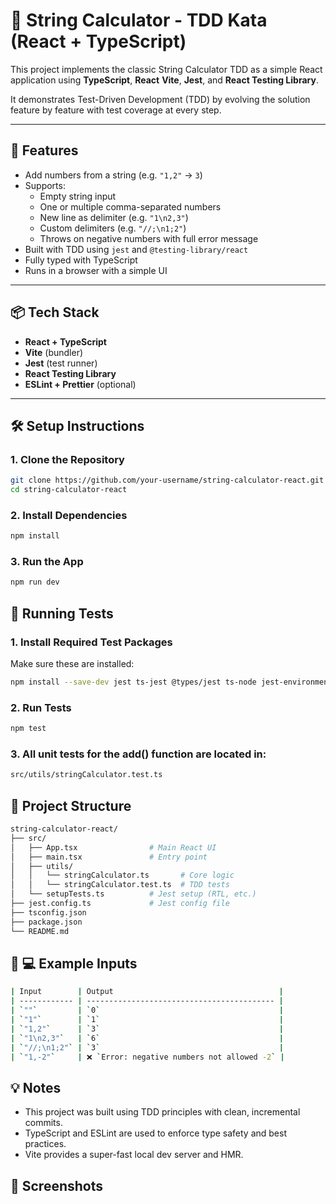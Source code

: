 # 🧪 String Calculator - TDD Kata (React + TypeScript)

This project implements the classic String Calculator TDD as a simple React application using **TypeScript**, **React** **Vite**, **Jest**, and **React Testing Library**.

It demonstrates Test-Driven Development (TDD) by evolving the solution feature by feature with test coverage at every step.

---

## 🚀 Features

- Add numbers from a string (e.g. `"1,2"` → `3`)
- Supports:
  - Empty string input
  - One or multiple comma-separated numbers
  - New line as delimiter (e.g. `"1\n2,3"`)
  - Custom delimiters (e.g. `"//;\n1;2"`)
  - Throws on negative numbers with full error message
- Built with TDD using `jest` and `@testing-library/react`
- Fully typed with TypeScript
- Runs in a browser with a simple UI

---

## 📦 Tech Stack

- **React + TypeScript**
- **Vite** (bundler)
- **Jest** (test runner)
- **React Testing Library**
- **ESLint + Prettier** (optional)

---

## 🛠 Setup Instructions

### 1. Clone the Repository

```bash
git clone https://github.com/your-username/string-calculator-react.git
cd string-calculator-react
```

### 2. Install Dependencies

```bash
npm install
```

### 3. Run the App

```bash
npm run dev
```


## 🧪 Running Tests

### 1. Install Required Test Packages
Make sure these are installed:
```bash
npm install --save-dev jest ts-jest @types/jest ts-node jest-environment-jsdom @testing-library/react @testing-library/jest-dom
```

### 2. Run Tests

```bash
npm test
```

### 3. All unit tests for the add() function are located in:

```bash
src/utils/stringCalculator.test.ts
```

## 📁 Project Structure

```bash
string-calculator-react/
├── src/
│   ├── App.tsx                # Main React UI
│   ├── main.tsx               # Entry point
│   ├── utils/
│   │   └── stringCalculator.ts       # Core logic
│   │   └── stringCalculator.test.ts  # TDD tests
│   └── setupTests.ts          # Jest setup (RTL, etc.)
├── jest.config.ts             # Jest config file
├── tsconfig.json
├── package.json
└── README.md
```

## 📁 💻 Example Inputs

```bash
| Input        | Output                                     |
| ------------ | ------------------------------------------ |
| `""`         | `0`                                        |
| `"1"`        | `1`                                        |
| `"1,2"`      | `3`                                        |
| `"1\n2,3"`   | `6`                                        |
| `"//;\n1;2"` | `3`                                        |
| `"1,-2"`     | ❌ `Error: negative numbers not allowed -2` |
```

## 💡 Notes

- This project was built using TDD principles with clean, incremental commits.
- TypeScript and ESLint are used to enforce type safety and best practices.
- Vite provides a super-fast local dev server and HMR.

## 📸 Screenshots

